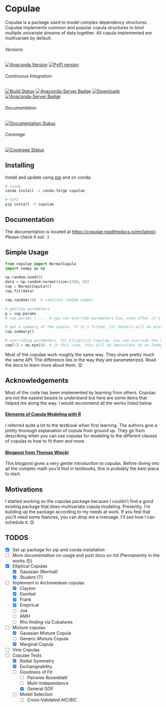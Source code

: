 # Copulae

Copulae is a package used to model complex dependency structures. Copulae implements common and popular copula structures to bind multiple univariate streams of data together. All copula implemented are multivariate by default. 

###### Versions

[![Anaconda Version](https://anaconda.org/conda-forge/copulae/badges/version.svg)](https://anaconda.org/conda-forge/copulae/badges/version.svg)
[![PyPI version](https://badge.fury.io/py/copulae.svg)](https://badge.fury.io/py/copulae)

###### Continuous Integration

[![Build Status](https://travis-ci.com/DanielBok/copulae.svg?branch=master)](https://travis-ci.com/DanielBok/copulae) 
[![Anaconda-Server Badge](https://anaconda.org/conda-forge/copulae/badges/latest_release_date.svg)](https://anaconda.org/conda-forge/copulae)
[![Downloads](https://pepy.tech/badge/copulae)](https://pepy.tech/project/copulae)
[![Anaconda-Server Badge](https://anaconda.org/conda-forge/copulae/badges/downloads.svg)](https://anaconda.org/conda-forge/copulae)

###### Documentation

[![Documentation Status](https://readthedocs.org/projects/copulae/badge/?version=latest)](https://copulae.readthedocs.io/en/latest/?badge=latest)

###### Coverage

[![Coverage Status](https://coveralls.io/repos/github/DanielBok/copulae/badge.svg?branch=master)](https://coveralls.io/github/DanielBok/copulae?branch=master)

## Installing

Install and update using [pip](https://pip.pypa.io/en/stable/quickstart/) and on conda.

```bash
# conda
conda install -c conda-forge copulae 

```

```bash
# PyPI
pip install -U copulae
```

## Documentation

The documentation is located at https://copulae.readthedocs.io/en/latest/. Please check it out. :)


## Simple Usage

```python
from copulae import NormalCopula
import numpy as np

np.random.seed(8)
data = np.random.normal(size=(300, 8))
cop = NormalCopula(8)
cop.fit(data)

cop.random(10)  # simulate random number

# getting parameters
p = cop.params
# cop.params = ...  # you can override parameters too, even after it's fitted!  

# get a summary of the copula. If it's fitted, fit details will be present too
cop.summary()

# overriding parameters, for Elliptical Copulae, you can override the correlation matrix
cop[:] = np.eye(8)  # in this case, this will be equivalent to an Independent Copula
```

Most of the copulae work roughly the same way. They share pretty much the same API. The difference lies in the way they are parameterized. Read the docs to learn more about them. 😊


## Acknowledgements

Most of the code has been implemented by learning from others. Copulas are not the easiest beasts to understand but here are some items that helped me along the way. I would recommend all the works listed below.

#### [Elements of Copula Modeling with R](https://www.amazon.com/Elements-Copula-Modeling-Marius-Hofert/dp/3319896342/)

I referred quite a lot to the textbook when first learning. The authors give a pretty thorough explanation of copula from ground up. They go from describing when you can use copulas for modeling to the different classes of copulas to how to fit them and more.

#### [Blogpost from Thomas Wiecki](https://twiecki.io/blog/2018/05/03/copulas/) 

This blogpost gives a very gentle introduction to copulas. Before diving into all the complex math you'd find in textbooks, this is probably the best place to start. 

## Motivations

I started working on the copulae package because I couldn't find a good existing package that does multivariate copula modeling. Presently, I'm building up the package according to my needs at work. If you feel that you'll need some features, you can drop me a message. I'll see how I can schedule it. 😊

## TODOS

- [x] Set up package for pip and conda installation
- [ ] More documentation on usage and post docs on rtd (Permanently in the works 😊)
- [x] Elliptical Copulas
    - [x] Gaussian (Normal)
    - [x] Student (T)
- [ ] Implement in Archimedean copulas
    - [x] Clayton
    - [x] Gumbel
    - [x] Frank
    - [x] Empirical
    - [ ] Joe
    - [ ] AMH 
    - [ ] Rho finding via Cubatures
- [ ] Mixture copulas
    - [X] Gaussian Mixture Copula
    - [ ] Generic Mixture Copula
    - [x] Marginal Copula
- [ ] Vine Copulas
- [ ] Copulae Tests
    - [x] Radial Symmetry
    - [x] Exchangeability
    - [ ] Goodness of Fit
        - [ ] Pairwise Rosenblatt
        - [ ] Multi-Independence
        - [x] General GOF
    - [ ] Model Selection
        - [ ] Cross-Validated AIC/BIC
